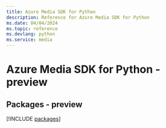 ```yaml
---
title: Azure Media SDK for Python
description: Reference for Azure Media SDK for Python
ms.date: 04/04/2024
ms.topic: reference
ms.devlang: python
ms.service: media
---
```

# Azure Media SDK for Python - preview
## Packages - preview
[!INCLUDE [packages](media-index.md)]